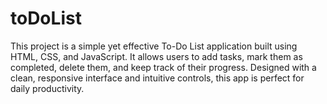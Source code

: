 # toDoList
This project is a simple yet effective To-Do List application built using HTML, CSS, and JavaScript. It allows users to add tasks, mark them as completed, delete them, and keep track of their progress. Designed with a clean, responsive interface and intuitive controls, this app is perfect for daily productivity.

